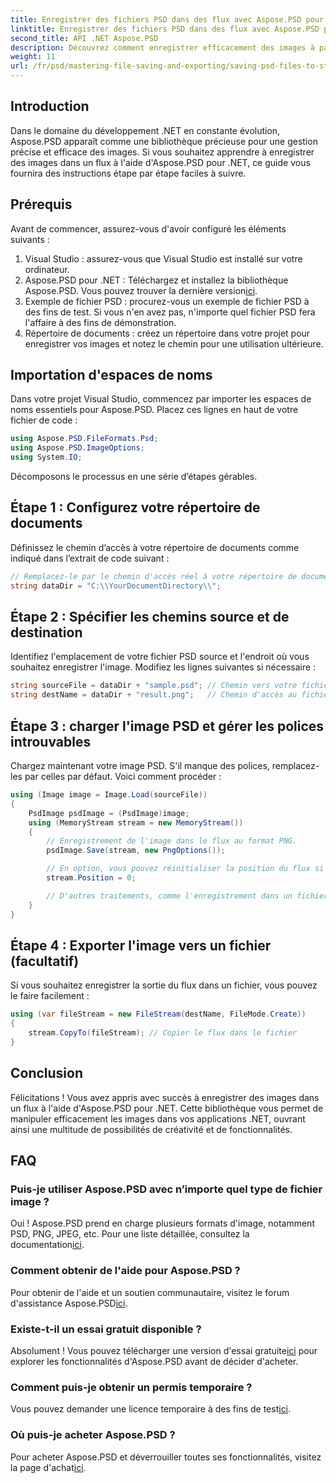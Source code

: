 ```yaml
---
title: Enregistrer des fichiers PSD dans des flux avec Aspose.PSD pour .NET
linktitle: Enregistrer des fichiers PSD dans des flux avec Aspose.PSD pour .NET
second_title: API .NET Aspose.PSD
description: Découvrez comment enregistrer efficacement des images à partir de fichiers PSD dans des flux à l'aide d'Aspose.PSD pour .NET. Ce guide complet étape par étape couvre les prérequis, les codes et les techniques.
weight: 11
url: /fr/psd/mastering-file-saving-and-exporting/saving-psd-files-to-streams/
---
```

## Introduction

Dans le domaine du développement .NET en constante évolution, Aspose.PSD apparaît comme une bibliothèque précieuse pour une gestion précise et efficace des images. Si vous souhaitez apprendre à enregistrer des images dans un flux à l'aide d'Aspose.PSD pour .NET, ce guide vous fournira des instructions étape par étape faciles à suivre.

## Prérequis

Avant de commencer, assurez-vous d'avoir configuré les éléments suivants :

1. Visual Studio : assurez-vous que Visual Studio est installé sur votre ordinateur.
2. Aspose.PSD pour .NET : Téléchargez et installez la bibliothèque Aspose.PSD. Vous pouvez trouver la dernière version[ici](https://releases.aspose.com/psd/net/).
3. Exemple de fichier PSD : procurez-vous un exemple de fichier PSD à des fins de test. Si vous n'en avez pas, n'importe quel fichier PSD fera l'affaire à des fins de démonstration.
4. Répertoire de documents : créez un répertoire dans votre projet pour enregistrer vos images et notez le chemin pour une utilisation ultérieure.

## Importation d'espaces de noms

Dans votre projet Visual Studio, commencez par importer les espaces de noms essentiels pour Aspose.PSD. Placez ces lignes en haut de votre fichier de code :

```csharp
using Aspose.PSD.FileFormats.Psd;
using Aspose.PSD.ImageOptions;
using System.IO;
```

Décomposons le processus en une série d’étapes gérables.

## Étape 1 : Configurez votre répertoire de documents

Définissez le chemin d’accès à votre répertoire de documents comme indiqué dans l’extrait de code suivant :

```csharp
// Remplacez-le par le chemin d'accès réel à votre répertoire de documents.
string dataDir = "C:\\YourDocumentDirectory\\";
```

## Étape 2 : Spécifier les chemins source et de destination

Identifiez l'emplacement de votre fichier PSD source et l'endroit où vous souhaitez enregistrer l'image. Modifiez les lignes suivantes si nécessaire :

```csharp
string sourceFile = dataDir + "sample.psd"; // Chemin vers votre fichier PSD source
string destName = dataDir + "result.png";   // Chemin d'accès au fichier image de sortie
```

## Étape 3 : charger l'image PSD et gérer les polices introuvables

Chargez maintenant votre image PSD. S'il manque des polices, remplacez-les par celles par défaut. Voici comment procéder :

```csharp
using (Image image = Image.Load(sourceFile))
{
    PsdImage psdImage = (PsdImage)image;
    using (MemoryStream stream = new MemoryStream())
    {
        // Enregistrement de l'image dans le flux au format PNG.
        psdImage.Save(stream, new PngOptions());

        // En option, vous pouvez réinitialiser la position du flux si nécessaire
        stream.Position = 0;

        // D'autres traitements, comme l'enregistrement dans un fichier ou l'envoi sur un réseau, peuvent être effectués ici.
    }
}
```

## Étape 4 : Exporter l'image vers un fichier (facultatif)

Si vous souhaitez enregistrer la sortie du flux dans un fichier, vous pouvez le faire facilement :

```csharp
using (var fileStream = new FileStream(destName, FileMode.Create))
{
    stream.CopyTo(fileStream); // Copier le flux dans le fichier
}
```

## Conclusion

Félicitations ! Vous avez appris avec succès à enregistrer des images dans un flux à l'aide d'Aspose.PSD pour .NET. Cette bibliothèque vous permet de manipuler efficacement les images dans vos applications .NET, ouvrant ainsi une multitude de possibilités de créativité et de fonctionnalités.

## FAQ

### Puis-je utiliser Aspose.PSD avec n’importe quel type de fichier image ?
 Oui ! Aspose.PSD prend en charge plusieurs formats d'image, notamment PSD, PNG, JPEG, etc. Pour une liste détaillée, consultez la documentation[ici](https://reference.aspose.com/psd/net/).

### Comment obtenir de l'aide pour Aspose.PSD ?
Pour obtenir de l'aide et un soutien communautaire, visitez le forum d'assistance Aspose.PSD[ici](https://forum.aspose.com/c/psd/34).

### Existe-t-il un essai gratuit disponible ?
 Absolument ! Vous pouvez télécharger une version d'essai gratuite[ici](https://releases.aspose.com/) pour explorer les fonctionnalités d'Aspose.PSD avant de décider d'acheter.

### Comment puis-je obtenir un permis temporaire ?
 Vous pouvez demander une licence temporaire à des fins de test[ici](https://purchase.conholdate.com/temporary-license/).

### Où puis-je acheter Aspose.PSD ?
 Pour acheter Aspose.PSD et déverrouiller toutes ses fonctionnalités, visitez la page d'achat[ici](https://purchase.conholdate.com/buy).